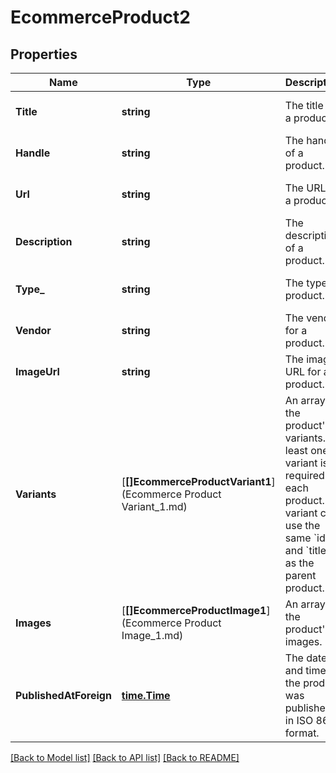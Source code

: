 # EcommerceProduct2

## Properties
Name | Type | Description | Notes
------------ | ------------- | ------------- | -------------
**Title** | **string** | The title of a product. | [optional] [default to null]
**Handle** | **string** | The handle of a product. | [optional] [default to null]
**Url** | **string** | The URL for a product. | [optional] [default to null]
**Description** | **string** | The description of a product. | [optional] [default to null]
**Type_** | **string** | The type of product. | [optional] [default to null]
**Vendor** | **string** | The vendor for a product. | [optional] [default to null]
**ImageUrl** | **string** | The image URL for a product. | [optional] [default to null]
**Variants** | [**[]EcommerceProductVariant1**](Ecommerce Product Variant_1.md) | An array of the product&#x27;s variants. At least one variant is required for each product. A variant can use the same &#x60;id&#x60; and &#x60;title&#x60; as the parent product. | [optional] [default to null]
**Images** | [**[]EcommerceProductImage1**](Ecommerce Product Image_1.md) | An array of the product&#x27;s images. | [optional] [default to null]
**PublishedAtForeign** | [**time.Time**](time.Time.md) | The date and time the product was published in ISO 8601 format. | [optional] [default to null]

[[Back to Model list]](../README.md#documentation-for-models) [[Back to API list]](../README.md#documentation-for-api-endpoints) [[Back to README]](../README.md)

